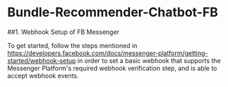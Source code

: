 # Bundle-Recommender-Chatbot-FB

##1. Webhook Setup of FB Messenger

To get started, follow the steps mentioned in https://developers.facebook.com/docs/messenger-platform/getting-started/webhook-setup in order to set a basic webhook that supports the Messenger Platform's required webhook verification step, and is able to accept webhook events.